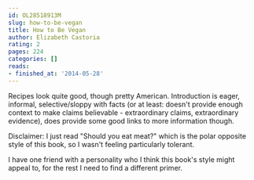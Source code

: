 ```yaml
---
id: OL28518913M
slug: how-to-be-vegan
title: How to Be Vegan
author: Elizabeth Castoria
rating: 2
pages: 224
categories: []
reads:
- finished_at: '2014-05-28'
---
```

Recipes look quite good, though pretty American. Introduction is eager, informal, selective/sloppy with facts (or at least: doesn't provide enough context to make claims believable - extraordinary claims, extraordinary evidence), does provide some good links to more information though.

Disclaimer: I just read "Should you eat meat?" which is the polar opposite style of this book, so I wasn't feeling particularly tolerant.

I have one friend with a personality who I think this book's style might appeal to, for the rest I need to find a different primer.
